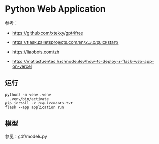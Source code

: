 # Python Web Application

参考：

* https://github.com/xtekky/gpt4free
* https://flask.palletsprojects.com/en/2.3.x/quickstart/
* https://liaobots.com/zh

* https://matiasfuentes.hashnode.dev/how-to-deploy-a-flask-web-app-on-vercel

## 运行

```
python3 -m venv .venv
. .venv/bin/activate
pip install -r requirements.txt
flask --app application run
```

## 模型

参见：g4f/models.py
